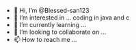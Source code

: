 - 👋 Hi, I’m @Blessed-san123
- 👀 I’m interested in ... coding in java and c
- 🌱 I’m currently learning ... 
- 💞️ I’m looking to collaborate on ...
- 📫 How to reach me ...

<!---
Blessed-san123/Blessed-san123 is a ✨ special ✨ repository because its `README.md` (this file) appears on your GitHub profile.
You can click the Preview link to take a look at your changes.
--->
